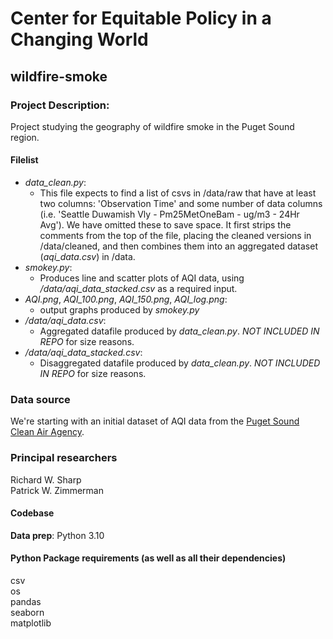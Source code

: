 # Center for Equitable Policy in a Changing World
## wildfire-smoke

### Project Description:
Project studying the geography of wildfire smoke in the Puget Sound region.

#### Filelist
- _data_clean.py_:
  - This file expects to find a list of csvs in /data/raw that have at least two columns: 'Observation Time' and some number of data columns (i.e. 'Seattle Duwamish Vly - Pm25MetOneBam - ug/m3 - 24Hr Avg').  We have omitted these to save space. It first strips the comments from the top of the file, placing the cleaned versions in /data/cleaned, and then combines them into an aggregated dataset (_aqi_data.csv_) in /data.
- _smokey.py_:
  - Produces line and scatter plots of AQI data, using _/data/aqi_data_stacked.csv_ as a required input.  
- _AQI.png_, _AQI_100.png_, _AQI_150.png_, _AQI_log.png_:
  - output graphs produced by _smokey.py_
- _/data/aqi_data.csv_:
  - Aggregated datafile produced by _data_clean.py_. _NOT INCLUDED IN REPO_ for size reasons.
- _/data/aqi_data_stacked.csv_:
  - Disaggregated datafile produced by _data_clean.py_. _NOT INCLUDED IN REPO_ for size reasons.

### Data source
We're starting with an initial dataset of AQI data from the [Puget Sound Clean Air Agency](https://pscleanair.gov/154/Air-Quality-Data).


### Principal researchers
Richard W. Sharp\
Patrick W. Zimmerman

#### Codebase
**Data prep**: Python 3.10

#### Python Package requirements (as well as all their dependencies)
csv\
os\
pandas\
seaborn\
matplotlib
